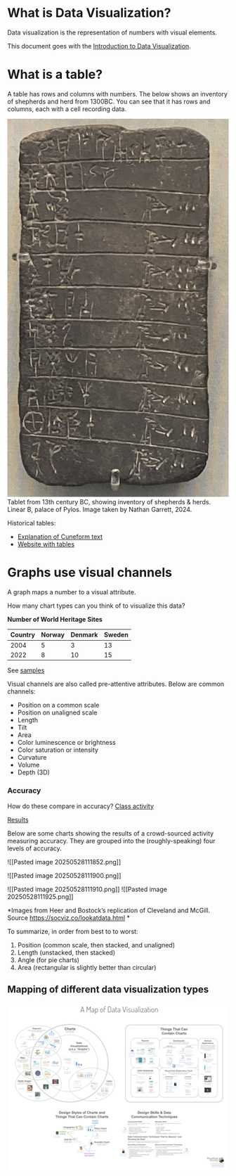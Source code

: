 <script src="/course_dv/presentation.js"></script>

# What is Data Visualization?

Data visualization is the representation of numbers with visual elements.

This document goes with the [Introduction to Data Visualization](introduction_to_dv.pptx).

# What is a table?

A table has rows and columns with numbers. The below shows an inventory of shepherds and herd from 1300BC. You can see that it has rows and columns, each with a cell recording data.

![Tablet|200](table_images/tablet_1.png)
Tablet from 13th century BC, showing inventory of shepherds & herds. Linear B, palace of Pylos. Image taken by Nathan Garrett, 2024.

Historical tables:
 - [Explanation of Cuneform text](https://www.datafix.com.au/BASHing/2020-08-12.html)
- [Website with tables](https://www.are.na/joshua-kopin/tabular-presentation)

# Graphs use visual channels

A graph maps a number to a visual attribute. 

How many chart types can you think of to visualize this data?

**Number of World Heritage Sites**

| Country | Norway | Denmark | Sweden |
| ------- | ------ | ------- | ------ |
| 2004    | 5      | 3       | 13     |
| 2022    | 8      | 10      | 15     |

See [samples]([https://100.datavizproject.com/](https://100.datavizproject.com/))

Visual channels are also called pre-attentive attributes. Below are common channels:

- Position on a common scale
- Position on unaligned scale
- Length
- Tilt
- Area
- Color luminescence or brightness
- Color saturation or intensity
- Curvature
- Volume
- Depth (3D)

### Accuracy

How do these compare in accuracy? [Class activity](perceptual-accuracy.html)

[Results]([https://docs.google.com/spreadsheets/d/1U4MlF3lM2NdqNAP06PSXvw19C8HW_1FATjNxUgS9-K0/)

Below are some charts showing the results of a crowd-sourced activity measuring accuracy. They are grouped into the (roughly-speaking) four levels of accuracy.


![[Pasted image 20250528111852.png]]

![[Pasted image 20250528111900.png]]

![[Pasted image 20250528111910.png]]
![[Pasted image 20250528111925.png]]

*Images from Heer and Bostock’s replication of Cleveland and McGill.  Source https://socviz.co/lookatdata.html *

To summarize, in order from best to to worst:

1. Position (common scale, then stacked, and unaligned)
1. Length (unstacked, then stacked)
1. Angle (for pie charts)
2. Area (rectangular is slightly better than circular)


## Mapping of different data visualization types

![Graphs](what-is-a-graph.webp)

